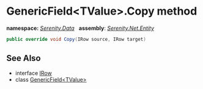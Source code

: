 # GenericField&lt;TValue&gt;.Copy method
**namespace:** *[Serenity.Data](../../README.md#serenity.data-namespace)*   **assembly**: *[Serenity.Net.Entity](../../README.md)*

```csharp
public override void Copy(IRow source, IRow target)
```

## See Also

* interface [IRow](../IRow.md)
* class [GenericField&lt;TValue&gt;](../GenericField-1.md)